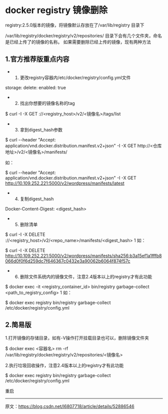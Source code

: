 # docker registry 镜像删除

registry:2.5.0版本的镜像，将镜像默认存放在了/var/lib/registry 目录下

/var/lib/registry/docker/registry/v2/repositories/ 目录下会有几个文件夹，命名是已经上传了的镜像的名称。 
如果需要删除已经上传的镜像，现有两种方法

## 1.官方推荐版重点内容

- 1) 更改registry容器内/etc/docker/registry/config.yml文件

storage:
  delete:
    enabled: true

- 2) 找出你想要的镜像名称的tag

$ curl -I -X GET <protocol>://<registry_host>/v2/<镜像名>/tags/list

- 3) 拿到digest_hash参数

$ curl  --header "Accept: application/vnd.docker.distribution.manifest.v2+json" -I -X GET http://<仓库地址>/v2/<镜像名>/manifests/<tag>

如：

$ curl  --header "Accept: application/vnd.docker.distribution.manifest.v2+json" -I -X GET http://10.109.252.221:5000/v2/wordpress/manifests/latest

- 4) 复制digest_hash

Docker-Content-Digest: <digest_hash>

- 5) 删除清单

$ curl -I -X DELETE <protocol>://<registry_host>/v2/<repo_name>/manifests/<digest_hash>
1
如：

$ curl -I -X DELETE http://10.109.252.221:5000/v2/wordpress/manifests/sha256:b3a15ef1a1fffb8066d0f0f6d259dc7f646367c0432e3a90062b6064f874f57c

- 6) 删除文件系统内的镜像文件，注意2.4版本以上的registry才有此功能

$ docker exec -it <registry_container_id> bin/registry garbage-collect <path_to_registry_config>
1
如：

$ docker exec registry bin/registry garbage-collect /etc/docker/registry/config.yml

## 2.简易版 

1.打开镜像的存储目录，如有-V操作打开挂载目录也可以，删除镜像文件夹

$ docker exec <容器名> rm -rf /var/lib/registry/docker/registry/v2/repositories/<镜像名>

2.执行垃圾回收操作，注意2.4版本以上的registry才有此功能

$ docker exec registry bin/registry garbage-collect /etc/docker/registry/config.yml

重启

-----

原文：https://blog.csdn.net/l6807718/article/details/52886546 
